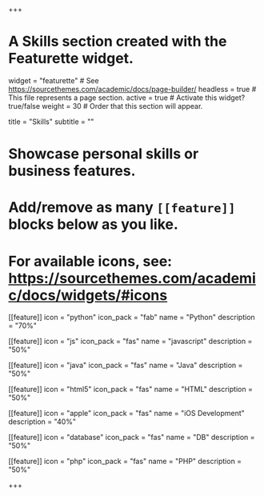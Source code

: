 +++
# A Skills section created with the Featurette widget.
widget = "featurette"  # See https://sourcethemes.com/academic/docs/page-builder/
headless = true  # This file represents a page section.
active = true  # Activate this widget? true/false
weight = 30  # Order that this section will appear.

title = "Skills"
subtitle = ""

# Showcase personal skills or business features.
# 
# Add/remove as many `[[feature]]` blocks below as you like.
# 
# For available icons, see: https://sourcethemes.com/academic/docs/widgets/#icons

[[feature]]
  icon = "python"
  icon_pack = "fab"
  name = "Python"
  description = "70%"
  
[[feature]]
  icon = "js"
  icon_pack = "fas"
  name = "javascript"
  description = "50%"  
  
[[feature]]
  icon = "java"
  icon_pack = "fas"
  name = "Java"
  description = "50%"
  
 [[feature]]
  icon = "html5"
  icon_pack = "fas"
  name = "HTML"
  description = "50%"
  
 [[feature]]
  icon = "apple"
  icon_pack = "fas"
  name = "iOS Development"
  description = "40%"
  
  
 [[feature]]
  icon = "database"
  icon_pack = "fas"
  name = "DB"
  description = "50%"
  
 [[feature]]
  icon = "php"
  icon_pack = "fas"
  name = "PHP"
  description = "50%"

+++
